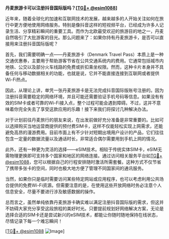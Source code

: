 **丹麦旅游卡可以注册抖音国际版吗？[[TG💪+ @esim1088](https://t.me/s/esim1088)]**

近年来，随着全球化的加速和互联网技术的发展，越来越多的人开始关注如何在旅行中更方便地使用网络服务。特别是像抖音这样的短视频平台，已经成为许多人记录生活、分享精彩瞬间的重要工具。而作为北欧最受欢迎的旅游目的地之一，丹麦自然吸引了大批游客的目光。那么问题来了：如果你持有丹麦旅游卡，是否可以直接用来注册抖音国际版呢？

首先，我们需要明确一点——丹麦旅游卡（Denmark Travel Pass）本质上是一种交通优惠券，主要用于帮助游客节省在公共交通系统内的费用。它通常包括城市内地铁、公交以及部分火车线路的免费或折扣乘坐权限。然而，这种卡片本身并不具备任何与移动数据相关的功能，也就是说，它并不能直接连接到互联网或者提供Wi-Fi热点。

因此，从理论上讲，单凭一张丹麦旅游卡是无法完成抖音国际版账号注册的。因为注册抖音需要稳定的网络环境，并且可能还需要验证手机号码等信息。如果没有有效的SIM卡或者可靠的Wi-Fi接入点，整个过程可能会遇到障碍。不过，这并不意味着你完全失去了享受这款应用的乐趣！接下来我们将探讨几种解决办法。

对于计划前往丹麦旅行的朋友来说，在出发前做好充分准备是非常重要的。比如可以选择购买当地运营商提供的预付费SIM卡，这样不仅能轻松实现上网需求，还能避免高昂的漫游费用。目前市面上有不少针对短期出境用户设计的产品，它们往往包含一定量的数据流量以及通话时长，非常适合偶尔需要用到手机上网的情况。

此外，还有一种更为灵活的选择——eSIM技术。相较于传统实体SIM卡，eSIM无需物理更换即可支持多个国家和地区的网络连接。通过访问相关服务平台如[TG💪+ @esim1088](https://t.me/s/esim1088)，您可以根据自己的行程安排随时激活所需套餐。这种方式不仅节省了携带多张卡的空间，同时也极大地方便了管理不同国家间的通讯服务。

当然，如果你只是临时需要访问某些特定网站或应用程序，也可以考虑利用公共场合提供的免费Wi-Fi资源。但需要注意的是，在使用这些开放网络时务必注意个人信息安全，尽量不要进行涉及敏感数据的操作。

总而言之，虽然单纯依靠丹麦旅游卡确实难以满足注册抖音国际版的需求，但这并不妨碍大家充分享受这段旅程的美好时光。只要提前规划好网络解决方案，无论是选择合适的SIM卡还是尝试新兴的eSIM技术，都能让你随时随地保持在线状态，尽情记录下每一个难忘瞬间！

[[TG💪+ @esim1088](https://t.me/s/esim1088) ![Image](https://i.postimg.cc/4NQfJmqS/Snipaste-2025-05-13-00-14-12.png)]